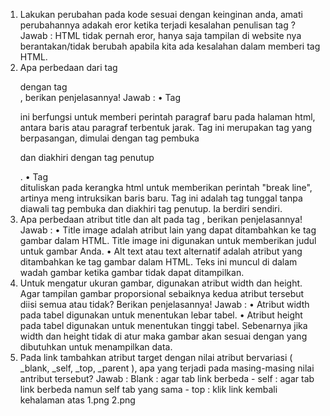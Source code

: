 1.	Lakukan perubahan pada kode sesuai dengan keinginan anda, amati perubahannya adakah eror ketika terjadi kesalahan penulisan tag ? 
Jawab : HTML tidak pernah eror, hanya saja tampilan di website nya berantakan/tidak berubah apabila kita ada kesalahan dalam memberi tag HTML.
2.	Apa perbedaan dari tag <p> dengan tag <br>, berikan penjelasannya!
Jawab : 
•	Tag <p> ini berfungsi untuk memberi perintah paragraf baru pada halaman html, antara baris atau paragraf terbentuk jarak. Tag ini merupakan tag yang berpasangan, dimulai dengan tag pembuka <p> dan diakhiri dengan tag penutup </p>.
•	Tag <br/> dituliskan pada kerangka html untuk memberikan perintah "break line", artinya meng intruksikan baris baru. Tag ini adalah tag tunggal tanpa diawali tag pembuka dan diakhiri tag penutup. Ia berdiri sendiri.
3.	Apa perbedaan atribut title dan alt pada tag <img>, berikan penjelasannya!
Jawab : 
•	Title image adalah atribut lain yang dapat ditambahkan ke tag gambar dalam HTML. Title image ini digunakan untuk memberikan judul untuk gambar Anda.
•	Alt text atau text alternatif adalah atribut yang ditambahkan ke tag gambar dalam HTML. Teks ini muncul di dalam wadah gambar ketika gambar tidak dapat ditampilkan.
4.	Untuk mengatur ukuran gambar, digunakan atribut width dan height. Agar tampilan gambar proporsional sebaiknya kedua atribut tersebut diisi semua atau tidak? Berikan penjelasannya!
Jawab : 
•	Atribut width pada tabel digunakan untuk menentukan lebar tabel.
•	Atribut height pada tabel digunakan untuk menentukan tinggi tabel.
Sebenarnya jika width dan height tidak di atur maka gambar akan sesuai dengan yang dibutuhkan untuk menampilkan data. 
5.	Pada link tambahkan atribut target dengan nilai atribut bervariasi ( _blank, _self, _top, _parent ), apa yang terjadi pada masing-masing nilai antribut tersebut?
Jawab : Blank : agar tab link berbeda - self : agar tab link berbeda namun self tab yang sama - top : klik link kembali kehalaman atas
1.png
2.png
